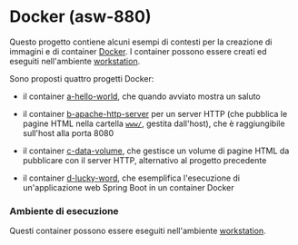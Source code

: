 # Docker (asw-880)

Questo progetto contiene alcuni esempi di contesti per la creazione di immagini e di container [Docker](https://www.docker.com/). 
I container possono essere creati ed eseguiti nell'ambiente [workstation](../../environments/workstation/). 

Sono proposti quattro progetti Docker: 

* il container [a-hello-world](a-hello-world), che quando avviato mostra un saluto 

* il container [b-apache-http-server](b-apache-http-server) per un server HTTP (che pubblica le pagine HTML nella cartella [`www/`](www/), gestita dall'host), che è raggiungibile sull'host alla porta 8080 

* il container [c-data-volume](c-data-volume), che gestisce un volume di pagine HTML da pubblicare con il server HTTP, alternativo al progetto precedente 

* il container [d-lucky-word](d-lucky-word/), che esemplifica l'esecuzione di un'applicazione web Spring Boot in un container Docker 

### Ambiente di esecuzione 

Questi container possono essere eseguiti nell'ambiente [workstation](../../environments/workstation/). 

